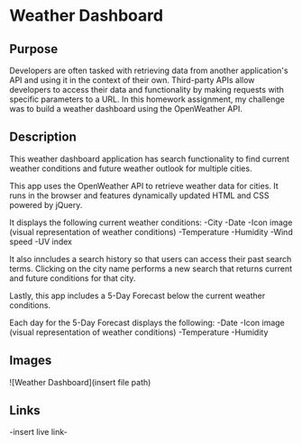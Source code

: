 # Weather Dashboard

## Purpose
Developers are often tasked with retrieving data from another application's API and using it in the context of their own. Third-party APIs allow developers to access their data and functionality by making requests with specific parameters to a URL. In this homework assignment, my challenge was to build a weather dashboard using the OpenWeather API.

## Description
This weather dashboard application has search functionality to find current weather conditions and future weather outlook for multiple cities.

This app uses the OpenWeather API to retrieve weather data for cities. It runs in the browser and features dynamically updated HTML and CSS powered by jQuery.

It displays the following current weather conditions:
-City
-Date
-Icon image (visual representation of weather conditions)
-Temperature
-Humidity
-Wind speed
-UV index


It also inncludes a search history so that users can access their past search terms. Clicking on the city name performs a new search that returns current and future conditions for that city.

Lastly, this app includes a 5-Day Forecast below the current weather conditions.

Each day for the 5-Day Forecast displays the following:
-Date
-Icon image (visual representation of weather conditions)
-Temperature
-Humidity

## Images

![Weather Dashboard](insert file path)

## Links

-insert live link-